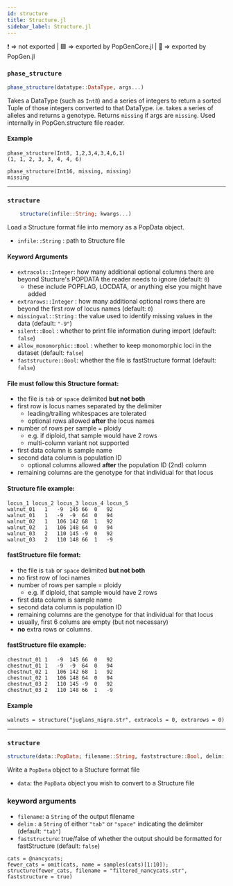 ```yaml
---
id: structure
title: Structure.jl
sidebar_label: Structure.jl
---
```


❗ => not exported | 
🟪 => exported by PopGenCore.jl | 
🔵 => exported by PopGen.jl

### `phase_structure`
```julia
phase_structure(datatype::DataType, args...)
```
Takes a DataType (such as `Int8`) and a series of integers to return
a sorted Tuple of those integers converted to that DataType. i.e. takes
a series of alleles and returns a genotype. Returns `missing` if args are
`missing`. Used internally in PopGen.structure file reader.

#### Example
```
phase_structure(Int8, 1,2,3,4,3,4,6,1)
(1, 1, 2, 3, 3, 4, 4, 6)

phase_structure(Int16, missing, missing)
missing
```
----
### `structure`
```julia
    structure(infile::String; kwargs...)
```
Load a Structure format file into memory as a PopData object.

- `infile::String` : path to Structure file

#### Keyword Arguments
- `extracols::Integer`: how many additional optional columns there are beyond Stucture's POPDATA the reader needs to ignore (default: `0`)
    - these include POPFLAG, LOCDATA, or anything else you might have added
- `extrarows::Integer` : how many additional optional rows there are beyond the first row of locus names (default: `0`)
- `missingval::String`  : the value used to identify missing values in the data (default: `"-9"`)
- `silent::Bool`   : whether to print file information during import (default: `false`)
- `allow_monomorphic::Bool` : whether to keep monomorphic loci in the dataset (default: `false`)
- `faststructure::Bool`: whether the file is fastStructure format (default: `false`)

#### File must follow this Structure format:
- the file is `tab` or `space` delimited **but not both**
- first row is locus names separated by the delimiter
    - leading/trailing whitespaces are tolerated
    - optional rows allowed **after** the locus names
- number of rows per sample = ploidy
    - e.g. if diploid, that sample would have 2 rows
    - multi-column variant not supported
- first data column is sample name
- second data column is population ID
    - optional columns allowed **after** the population ID (2nd) column
- remaining columns are the genotype for that individual for that locus

#### Structure file example:
```
locus_1	locus_2	locus_3	locus_4	locus_5
walnut_01	1	-9	145	66	0	92
walnut_01	1	-9	-9	64	0	94
walnut_02	1	106	142	68	1	92
walnut_02	1	106	148	64	0	94
walnut_03	2	110	145	-9	0	92
walnut_03	2	110	148	66	1	-9
```

#### fastStructure file format:
- the file is `tab` or `space` delimited **but not both**
- no first row of loci names
- number of rows per sample = ploidy
    - e.g. if diploid, that sample would have 2 rows
- first data column is sample name
- second data column is population ID
- remaining columns are the genotype for that individual for that locus
- usually, first 6 colums are empty (but not necessary)
- **no** extra rows or columns.
#### fastStructure file example:
```
chestnut_01	1	-9	145	66	0	92
chestnut_01	1	-9	-9	64	0	94
chestnut_02	1	106	142	68	1	92
chestnut_02	1	106	148	64	0	94
chestnut_03	2	110	145	-9	0	92
chestnut_03	2	110	148	66	1	-9
```

#### Example
```
walnuts = structure("juglans_nigra.str", extracols = 0, extrarows = 0)
```
----

### `structure`
```julia
structure(data::PopData; filename::String, faststructure::Bool, delim::String)
```
Write a `PopData` object to a Stucture format file
- `data`: the `PopData` object you wish to convert to a Structure file
### keyword arguments
- `filename`: a `String` of the output filename
- `delim` : a `String` of either `"tab"` or `"space"` indicating the delimiter (default: `"tab"`)
- `faststructure`: true/false of whether the output should be formatted for fastStructure (default: `false`)

```
cats = @nancycats;
fewer_cats = omit(cats, name = samples(cats)[1:10]);
structure(fewer_cats, filename = "filtered_nancycats.str", faststructure = true)
```